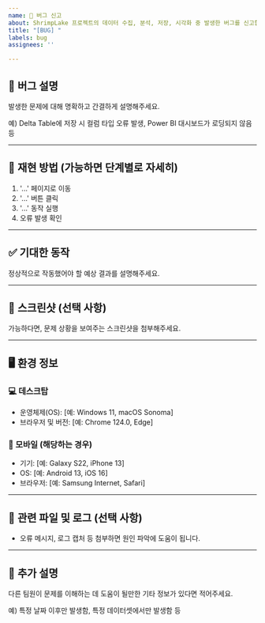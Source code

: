 ```yaml
---
name: 🐞 버그 신고
about: ShrimpLake 프로젝트의 데이터 수집, 분석, 저장, 시각화 중 발생한 버그를 신고합니다.
title: "[BUG] "
labels: bug
assignees: ''

---
```


## 🐛 버그 설명
발생한 문제에 대해 명확하고 간결하게 설명해주세요.

예) Delta Table에 저장 시 컬럼 타입 오류 발생, Power BI 대시보드가 로딩되지 않음 등

---

## 🔁 재현 방법 (가능하면 단계별로 자세히)
1. '...' 페이지로 이동
2. '...' 버튼 클릭
3. '...' 동작 실행
4. 오류 발생 확인

---

## ✅ 기대한 동작
정상적으로 작동했어야 할 예상 결과를 설명해주세요.

---

## 📸 스크린샷 (선택 사항)
가능하다면, 문제 상황을 보여주는 스크린샷을 첨부해주세요.

---

## 🖥️ 환경 정보

### 💻 데스크탑
- 운영체제(OS): [예: Windows 11, macOS Sonoma]
- 브라우저 및 버전: [예: Chrome 124.0, Edge]

### 📱 모바일 (해당하는 경우)
- 기기: [예: Galaxy S22, iPhone 13]
- OS: [예: Android 13, iOS 16]
- 브라우저: [예: Samsung Internet, Safari]

---

## 📂 관련 파일 및 로그 (선택 사항)
- 오류 메시지, 로그 캡처 등 첨부하면 원인 파악에 도움이 됩니다.

---

## 🧾 추가 설명
다른 팀원이 문제를 이해하는 데 도움이 될만한 기타 정보가 있다면 적어주세요.

예) 특정 날짜 이후만 발생함, 특정 데이터셋에서만 발생함 등

